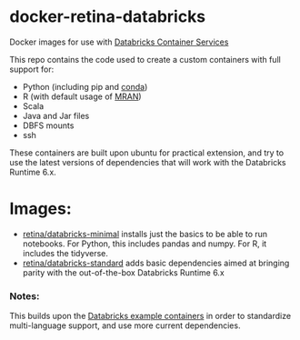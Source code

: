 # docker-retina-databricks

Docker images for use with
[Databricks Container Services](https://docs.databricks.com/clusters/custom-containers.html)

This repo contains the code used to create a custom containers with full support for:

- Python (including pip and [conda](https://docs.conda.io/en/latest/miniconda.html))
- R (with default usage of [MRAN](https://mran.microsoft.com/documents/rro/reproducibility))
- Scala
- Java and Jar files
- DBFS mounts
- ssh

These containers are built upon ubuntu for practical extension, and try to use the latest versions of dependencies that will work with the Databricks Runtime 6.x.

# Images:

* [retina/databricks-minimal](https://hub.docker.com/r/retina/databricks-minimal) installs just the basics to be able to run notebooks.  For Python, this includes pandas and numpy.  For R, it includes the tidyverse.
* [retina/databricks-standard](https://hub.docker.com/r/retina/databricks-standard) adds basic dependencies aimed at bringing parity with the out-of-the-box Databricks Runtime 6.x

### Notes:

This builds upon the [Databricks example containers](https://github.com/databricks/containers) in order to standardize multi-language support, and use more current dependencies.


